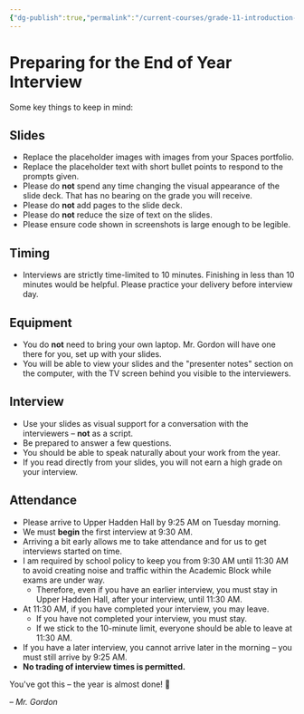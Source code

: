 ```yaml
---
{"dg-publish":true,"permalink":"/current-courses/grade-11-introduction-to-computer-science/section-2/miscellaneous/preparing-for-the-end-of-year-interview/","tags":["ics3u"],"dgHomeLink":false}
---
```


# Preparing for the End of Year Interview

Some key things to keep in mind:

## Slides

- Replace the placeholder images with images from your Spaces portfolio.
- Replace the placeholder text with short bullet points to respond to the prompts given.
- Please do **not** spend any time changing the visual appearance of the slide deck. That has no bearing on the grade you will receive.
- Please do **not** add pages to the slide deck.
- Please do **not** reduce the size of text on the slides.
- Please ensure code shown in screenshots is large enough to be legible.

## Timing

- Interviews are strictly time-limited to 10 minutes. Finishing in less than 10 minutes would be helpful. Please practice your delivery before interview day.

## Equipment

- You do **not** need to bring your own laptop. Mr. Gordon will have one there for you, set up with your slides.
- You will be able to view your slides and the "presenter notes" section on the computer, with the TV screen behind you visible to the interviewers.

## Interview

- Use your slides as visual support for a conversation with the interviewers – **not** as a script.
- Be prepared to answer a few questions.
- You should be able to speak naturally about your work from the year.
- If you read directly from your slides, you will not earn a high grade on your interview.

## Attendance

- Please arrive to Upper Hadden Hall by 9:25 AM on Tuesday morning.
- We must **begin** the first interview at 9:30 AM.
- Arriving a bit early allows me to take attendance and for us to get interviews started on time.
- I am required by school policy to keep you from 9:30 AM until 11:30 AM to avoid creating noise and traffic within the Academic Block while exams are under way.
	- Therefore, even if you have an earlier interview, you must stay in Upper Hadden Hall, after your interview, until 11:30 AM.
- At 11:30 AM, if you have completed your interview, you may leave.
	- If you have not completed your interview, you must stay.
	- If we stick to the 10-minute limit, everyone should be able to leave at 11:30 AM.
- If you have a later interview, you cannot arrive later in the morning – you must still arrive by 9:25 AM.
- **No trading of interview times is permitted.**

You've got this – the year is almost done! 💫

– *Mr. Gordon*

